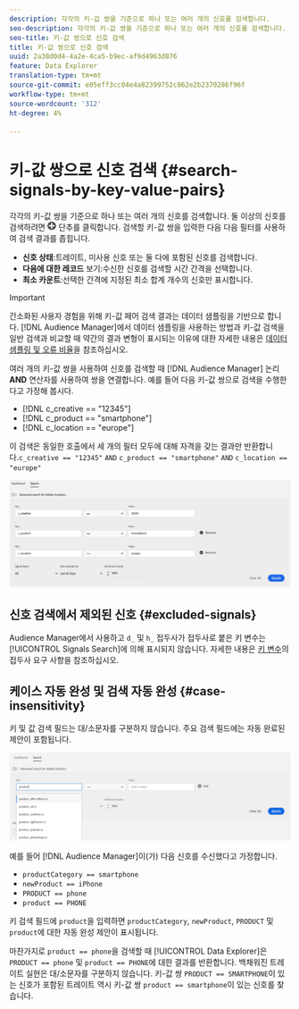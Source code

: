 ```yaml
---
description: 각각의 키-값 쌍을 기준으로 하나 또는 여러 개의 신호를 검색합니다.
seo-description: 각각의 키-값 쌍을 기준으로 하나 또는 여러 개의 신호를 검색합니다.
seo-title: 키-값 쌍으로 신호 검색
title: 키-값 쌍으로 신호 검색
uuid: 2a38d0d4-4a2e-4ca5-b9ec-af9d4963d876
feature: Data Explorer
translation-type: tm+mt
source-git-commit: e05eff3cc04e4a82399752c862e2b2370286f96f
workflow-type: tm+mt
source-wordcount: '312'
ht-degree: 4%

---
```



# 키-값 쌍으로 신호 검색 {#search-signals-by-key-value-pairs}

각각의 키-값 쌍을 기준으로 하나 또는 여러 개의 신호를 검색합니다.
둘 이상의 신호를 검색하려면 ![추가](assets/icon_add.png) 단추를 클릭합니다. 검색할 키-값 쌍을 입력한 다음 다음 필터를 사용하여 검색 결과를 좁힙니다.

* **신호 상태**:트레이트, 미사용 신호 또는 둘 다에 포함된 신호를 검색합니다.
* **다음에 대한 레코드** 보기:수신한 신호를 검색할 시간 간격을 선택합니다.
* **최소 카운트**:선택한 간격에 지정된 최소 합계 개수의 신호만 표시합니다.

>[!IMPORTANT]
>
>간소화된 사용자 경험을 위해 키-값 페어 검색 결과는 데이터 샘플링을 기반으로 합니다. [!DNL Audience Manager]에서 데이터 샘플링을 사용하는 방법과 키-값 검색을 일반 검색과 비교할 때 약간의 결과 변형이 표시되는 이유에 대한 자세한 내용은 [데이터 샘플링 및 오류 비율](/help/using/reporting/report-sampling.md)을 참조하십시오.

여러 개의 키-값 쌍을 사용하여 신호를 검색할 때 [!DNL Audience Manager] 논리 **AND** 연산자를 사용하여 쌍을 연결합니다. 예를 들어 다음 키-값 쌍으로 검색을 수행한다고 가정해 봅시다.

* [!DNL c_creative == "12345"]
* [!DNL c_product == "smartphone"]
* [!DNL c_location == "europe"]

이 검색은 동일한 호출에서 세 개의 필터 모두에 대해 자격을 갖는 결과만 반환합니다.`c_creative == "12345"` `AND` `c_product == "smartphone"` `AND` `c_location == "europe"`

![](assets/signals-search.png)

## 신호 검색에서 제외된 신호 {#excluded-signals}

Audience Manager에서 사용하고 `d_` 및 `h_` 접두사가 접두사로 붙은 키 변수는 [!UICONTROL Signals Search]에 의해 표시되지 않습니다. 자세한 내용은 [키 변수](../../traits/trait-variable-prefixes.md)의 접두사 요구 사항을 참조하십시오.

## 케이스 자동 완성 및 검색 자동 완성 {#case-insensitivity}

키 및 값 검색 필드는 대/소문자를 구분하지 않습니다. 주요 검색 필드에는 자동 완료된 제안이 포함됩니다.

![](assets/signal-search-suggestions.png)

예를 들어 [!DNL Audience Manager]이(가) 다음 신호를 수신했다고 가정합니다.

* `productCategory == smartphone`
* `newProduct == iPhone`
* `PRODUCT == phone`
* `product == PHONE`

키 검색 필드에 `product`을 입력하면 `productCategory`, `newProduct`, `PRODUCT` 및 `product`에 대한 자동 완성 제안이 표시됩니다.

마찬가지로 `product == phone`을 검색할 때 [!UICONTROL Data Explorer]은 `PRODUCT == phone` 및 `product == PHONE`에 대한 결과를 반환합니다.
백채워진 트레이트 실현은 대/소문자를 구분하지 않습니다. 키-값 쌍 `PRODUCT == SMARTPHONE`이 있는 신호가 포함된 트레이트 역시 키-값 쌍 `product == smartphone`이 있는 신호를 찾습니다.